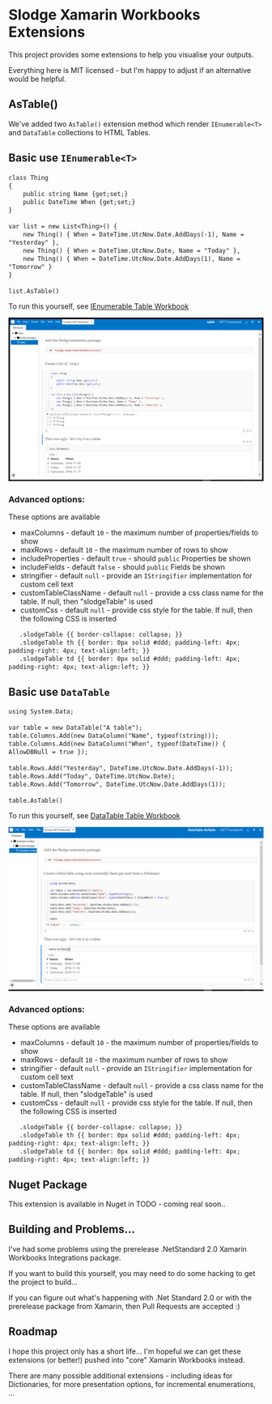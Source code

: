 # Slodge Xamarin Workbooks Extensions

This project provides some extensions to help you visualise your outputs.

Everything here is MIT licensed - but I'm happy to adjust if an alternative would be helpful.

## AsTable()

We've added two `AsTable()` extension method which render `IEnumerable<T>` and `DataTable` collections to HTML Tables.

## Basic use `IEnumerable<T>`

```
class Thing
{
    public string Name {get;set;}
    public DateTime When {get;set;}
}

var list = new List<Thing>() {
    new Thing() { When = DateTime.UtcNow.Date.AddDays(-1), Name = "Yesterday" },
    new Thing() { When = DateTime.UtcNow.Date, Name = "Today" },
    new Thing() { When = DateTime.UtcNow.Date.AddDays(1), Name = "Tomorrow" }
}

list.AsTable()
```

To run this yourself, see [IEnumerable Table Workbook](IEnumerable_AsTable.workbook)

![TableIntro](/docs/TableIntro.png)

### Advanced options:

These options are available
- maxColumns - default `10` - the maximum number of properties/fields to show
- maxRows - default `10` - the maximum number of rows to show
- includeProperties - default `true` - should `public` Properties be shown
- includeFields - default `false` - should `public` Fields be shown
- stringifier - default `null` - provide an `IStringifier` implementation for custom cell text
- customTableClassName - default `null` - provide a css class name for the table. If null, then "slodgeTable" is used
- customCss - default `null` - provide css style for the table. If null, then the following CSS is inserted

```
   .slodgeTable {{ border-collapse: collapse; }} 
   .slodgeTable th {{ border: 0px solid #ddd; padding-left: 4px; padding-right: 4px; text-align:left; }} 
   .slodgeTable td {{ border: 0px solid #ddd; padding-left: 4px; padding-right: 4px; text-align:left; }}

```

## Basic use `DataTable`

```
using System.Data;

var table = new DataTable("A table");
table.Columns.Add(new DataColumn("Name", typeof(string)));
table.Columns.Add(new DataColumn("When", typeof(DateTime)) { AllowDBNull = true });

table.Rows.Add("Yesterday", DateTime.UtcNow.Date.AddDays(-1));
table.Rows.Add("Today", DateTime.UtcNow.Date);
table.Rows.Add("Tomorrow", DateTime.UtcNow.Date.AddDays(1));

table.AsTable()
```

To run this yourself, see [DataTable Table Workbook](DataTable_AsTable.workbook)

![TableIntro](/docs/DataTableIntro.png)

### Advanced options:

These options are available
- maxColumns - default `10` - the maximum number of properties/fields to show
- maxRows - default `10` - the maximum number of rows to show
- stringifier - default `null` - provide an `IStringifier` implementation for custom cell text
- customTableClassName - default `null` - provide a css class name for the table. If null, then "slodgeTable" is used
- customCss - default `null` - provide css style for the table. If null, then the following CSS is inserted

```
   .slodgeTable {{ border-collapse: collapse; }} 
   .slodgeTable th {{ border: 0px solid #ddd; padding-left: 4px; padding-right: 4px; text-align:left; }} 
   .slodgeTable td {{ border: 0px solid #ddd; padding-left: 4px; padding-right: 4px; text-align:left; }}

```


## Nuget Package

This extension is available in Nuget in TODO - coming real soon..


## Building and Problems...

I've had some problems using the prerelease .NetStandard 2.0 Xamarin Workbooks Integrations package.

If you want to build this yourself, you may need to do some hacking to get the project to build...

If you can figure out what's happening with .Net Standard 2.0 or with the prerelease package from Xamarin, then Pull Requests are accepted :)


## Roadmap

I hope this project only has a short life... I'm hopeful we can get these extensions (or better!) pushed into "core" Xamarin Workbooks instead.

There are many possible additional extensions - including ideas for Dictionaries, for more presentation options, for incremental enumerations, ...
